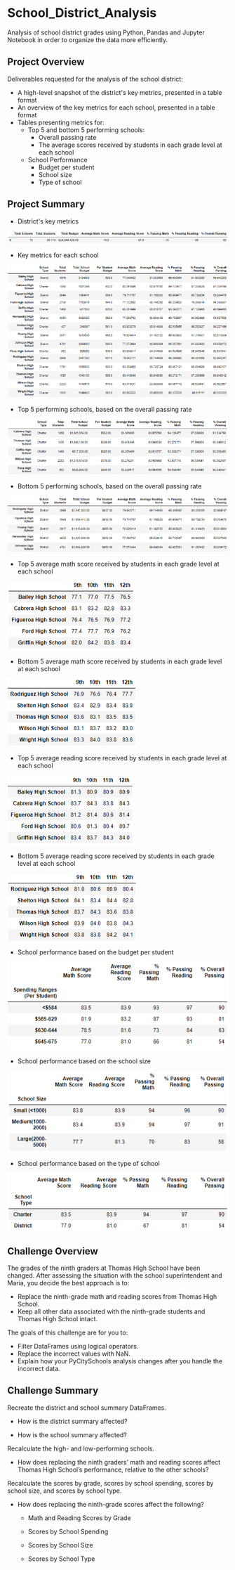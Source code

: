 # School_District_Analysis
Analysis of school district grades using Python, Pandas and Jupyter Notebook in order to organize the data more efficiently. 

## Project Overview
Deliverables requested for the analysis of the school district: 
- A high-level snapshot of the district's key metrics, presented in a table format
- An overview of the key metrics for each school, presented in a table format
- Tables presenting metrics for: 
  - Top 5 and bottom 5 performing schools:
    - Overall passing rate
    - The average scores received by students in each grade level at each school
  - School Performance
    - Budget per student
    - School size
    - Type of school

## Project Summary
- District's key metrics

![District's key metrics](https://github.com/ejlaflure/School_District_Analysis/blob/master/project_tables/District's%20key%20metrics.PNG)
- Key metrics for each school

![Key metrics for each school](https://github.com/ejlaflure/School_District_Analysis/blob/master/project_tables/Key%20metrics%20for%20each%20school.PNG)
- Top 5 performing schools, based on the overall passing rate 

![Top 5 performing schools, based on the overall passing rate](https://github.com/ejlaflure/School_District_Analysis/blob/master/project_tables/Top%205%20performing%20schools%2C%20based%20on%20the%20overall%20passing%20rate.PNG)
- Bottom 5 performing schools, based on the overall passing rate 

![Bottom 5 performing schools, based on the overall passing rate](https://github.com/ejlaflure/School_District_Analysis/blob/master/project_tables/Bottom%205%20performing%20schools%2C%20based%20on%20the%20overall%20passing%20rate.PNG)
- Top 5 average math score received by students in each grade level at each school 

![The average math score received by students in each grade level at top schools](https://github.com/ejlaflure/School_District_Analysis/blob/master/project_tables/The%20average%20math%20score%20received%20by%20students%20in%20each%20grade%20level%20at%20top%20schools.PNG)
- Bottom 5 average math score received by students in each grade level at each school 

![The average math score received by students in each grade level at bottom schools](https://github.com/ejlaflure/School_District_Analysis/blob/master/project_tables/The%20average%20math%20score%20received%20by%20students%20in%20each%20grade%20level%20at%20bottom%20schools.PNG)
- Top 5 average reading score received by students in each grade level at each school 

![The average reading score received by students in each grade level at top schools](https://github.com/ejlaflure/School_District_Analysis/blob/master/project_tables/The%20average%20reading%20score%20received%20by%20students%20in%20each%20grade%20level%20at%20top%20schools.PNG)
- Bottom 5 average reading score received by students in each grade level at each school 

![The average reading score received by students in each grade level at bottom schools](https://github.com/ejlaflure/School_District_Analysis/blob/master/project_tables/The%20average%20reading%20score%20received%20by%20students%20in%20each%20grade%20level%20at%20bottom%20schools.PNG)
- School performance based on the budget per student 

![School performance based on the budget per student](https://github.com/ejlaflure/School_District_Analysis/blob/master/project_tables/School%20performance%20based%20on%20the%20budget%20per%20student.PNG)  
- School performance based on the school size 

![School performance based on the school size](https://github.com/ejlaflure/School_District_Analysis/blob/master/project_tables/School%20performance%20based%20on%20the%20school%20size.PNG)  
- School performance based on the type of school 

![School performance based on the type of school](https://github.com/ejlaflure/School_District_Analysis/blob/master/project_tables/School%20performance%20based%20on%20the%20type%20of%20school.PNG)  

## Challenge Overview
The grades of the ninth graders at Thomas High School have been changed. After assessing the situation with the school superintendent and Maria, you decide the best approach is to:
- Replace the ninth-grade math and reading scores from Thomas High School.
- Keep all other data associated with the ninth-grade students and Thomas High School intact.

The goals of this challenge are for you to:
- Filter DataFrames using logical operators.
- Replace the incorrect values with NaN.
- Explain how your PyCitySchools analysis changes after you handle the incorrect data.  

## Challenge Summary
Recreate the district and school summary DataFrames.
- How is the district summary affected?

- How is the school summary affected?

Recalculate the high- and low-performing schools.
- How does replacing the ninth graders’ math and reading scores affect Thomas High School’s performance, relative to the other schools?

Recalculate the scores by grade, scores by school spending, scores by school size, and scores by school type.
- How does replacing the ninth-grade scores affect the following?
  - Math and Reading Scores by Grade
  
  - Scores by School Spending
  
  - Scores by School Size
  
  - Scores by School Type
  
